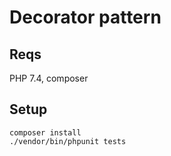 # Decorator pattern

## Reqs
PHP 7.4, composer

## Setup
``` 
composer install
./vendor/bin/phpunit tests
```